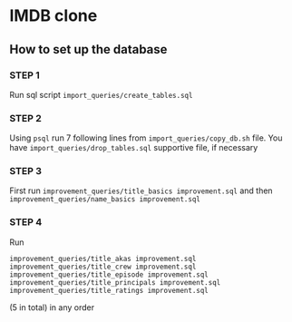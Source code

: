 # IMDB clone

## How to set up the database

### STEP 1

Run sql script ```import_queries/create_tables.sql```

### STEP 2

Using ```psql``` run 7 following lines from ```import_queries/copy_db.sh``` file.
You have ```import_queries/drop_tables.sql``` supportive file, if necessary

### STEP 3

First run ```improvement_queries/title_basics improvement.sql``` and then ```improvement_queries/name_basics improvement.sql```

### STEP 4
Run

```improvement_queries/title_akas improvement.sql```
```improvement_queries/title_crew improvement.sql```
```improvement_queries/title_episode improvement.sql```
```improvement_queries/title_principals improvement.sql```
```improvement_queries/title_ratings improvement.sql```

(5 in total) in any order